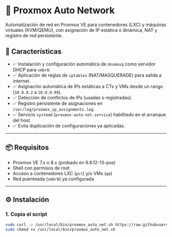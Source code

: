 # 🔧 Proxmox Auto Network

Automatización de red en Proxmox VE para contenedores (LXC) y máquinas virtuales (KVM/QEMU), con asignación de IP estática o dinámica, NAT y registro de red persistente.

## 🚀 Características

- ✅ Instalación y configuración automática de `dnsmasq` como servidor DHCP para `vmbr0`.
- ✅ Aplicación de reglas de `iptables` (NAT/MASQUERADE) para salida a internet.
- ✅ Asignación automática de IPs estáticas a CTs y VMs desde un rango (`10.0.0.2` a `10.0.0.99`).
- ✅ Detección de conflictos de IPs (usadas o registradas).
- ✅ Registro persistente de asignaciones en `/var/log/proxmox_ip_assignments.log`.
- ✅ Servicio `systemd` (`proxmox-auto-net.service`) habilitado en el arranque del host.
- ✅ Evita duplicación de configuraciones ya aplicadas.

---

## 📦 Requisitos

- Proxmox VE 7.x o 8.x (probado en 6.8.12-13-pve)
- Shell con permisos de root
- Acceso a contenedores LXC (`pct`) y/o VMs (`qm`)
- Red puenteada (`vmbr0`) ya configurada

---

## ⚙️ Instalación

### 1. Copia el script

```bash
sudo curl -o /usr/local/bin/proxmox_auto_net.sh https://raw.githubusercontent.com/<usuario>/<repo>/main/proxmox_auto_net.sh
sudo chmod +x /usr/local/bin/proxmox_auto_net.sh
